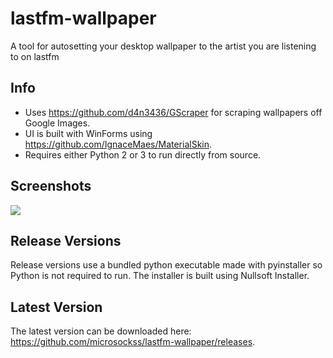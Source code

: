 # lastfm-wallpaper
A tool for autosetting your desktop wallpaper to the artist you are listening to on lastfm

## Info
* Uses https://github.com/d4n3436/GScraper for scraping wallpapers off Google Images.
* UI is built with WinForms using https://github.com/IgnaceMaes/MaterialSkin.
* Requires either Python 2 or 3 to run directly from source.

## Screenshots
![](https://i.imgur.com/GGuUGS1.png)

## Release Versions
Release versions use a bundled python executable made with pyinstaller so Python is not required to run. The installer is built using Nullsoft Installer.

## Latest Version
The latest version can be downloaded here: https://github.com/microsockss/lastfm-wallpaper/releases.

